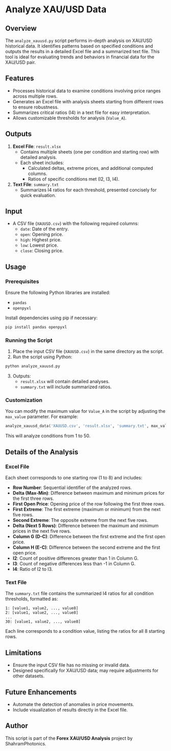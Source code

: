 # Analyze XAU/USD Data

## Overview
The `analyze_xauusd.py` script performs in-depth analysis on XAU/USD historical data. It identifies patterns based on specified conditions and outputs the results in a detailed Excel file and a summarized text file. This tool is ideal for evaluating trends and behaviors in financial data for the XAU/USD pair.

## Features
- Processes historical data to examine conditions involving price ranges across multiple rows.
- Generates an Excel file with analysis sheets starting from different rows to ensure robustness.
- Summarizes critical ratios (I4) in a text file for easy interpretation.
- Allows customizable thresholds for analysis (`Value_A`).

## Outputs
1. **Excel File**: `result.xlsx`
   - Contains multiple sheets (one per condition and starting row) with detailed analysis.
   - Each sheet includes:
     - Calculated deltas, extreme prices, and additional computed columns.
     - Ratios of specific conditions met (I2, I3, I4).
2. **Text File**: `summary.txt`
   - Summarizes I4 ratios for each threshold, presented concisely for quick evaluation.

## Input
- A CSV file (`XAUUSD.csv`) with the following required columns:
  - `date`: Date of the entry.
  - `open`: Opening price.
  - `high`: Highest price.
  - `low`: Lowest price.
  - `close`: Closing price.

## Usage
### Prerequisites
Ensure the following Python libraries are installed:
- `pandas`
- `openpyxl`

Install dependencies using pip if necessary:
```bash
pip install pandas openpyxl
```

### Running the Script
1. Place the input CSV file (`XAUUSD.csv`) in the same directory as the script.
2. Run the script using Python:
```bash
python analyze_xauusd.py
```
3. Outputs:
   - `result.xlsx` will contain detailed analyses.
   - `summary.txt` will include summarized ratios.

### Customization
You can modify the maximum value for `Value_A` in the script by adjusting the `max_value` parameter. For example:
```python
analyze_xauusd_data('XAUUSD.csv', 'result.xlsx', 'summary.txt', max_value=50)
```
This will analyze conditions from 1 to 50.

## Details of the Analysis
### Excel File
Each sheet corresponds to one starting row (1 to 8) and includes:
- **Row Number**: Sequential identifier of the analyzed rows.
- **Delta (Max-Min)**: Difference between maximum and minimum prices for the first three rows.
- **First Open Price**: Opening price of the row following the first three rows.
- **First Extreme**: The first extreme (maximum or minimum) from the next five rows.
- **Second Extreme**: The opposite extreme from the next five rows.
- **Delta (Next 5 Rows)**: Difference between the maximum and minimum prices in the next five rows.
- **Column G (D-C)**: Difference between the first extreme and the first open price.
- **Column H (E-C)**: Difference between the second extreme and the first open price.
- **I2**: Count of positive differences greater than 1 in Column G.
- **I3**: Count of negative differences less than -1 in Column G.
- **I4**: Ratio of I2 to I3.

### Text File
The `summary.txt` file contains the summarized I4 ratios for all condition thresholds, formatted as:
```plaintext
1: [value1, value2, ..., value8]
2: [value1, value2, ..., value8]
...
30: [value1, value2, ..., value8]
```
Each line corresponds to a condition value, listing the ratios for all 8 starting rows.

## Limitations
- Ensure the input CSV file has no missing or invalid data.
- Designed specifically for XAU/USD data; may require adjustments for other datasets.

## Future Enhancements
- Automate the detection of anomalies in price movements.
- Include visualization of results directly in the Excel file.

## Author
This script is part of the **Forex XAU/USD Analysis** project by ShahramPhotonics.

